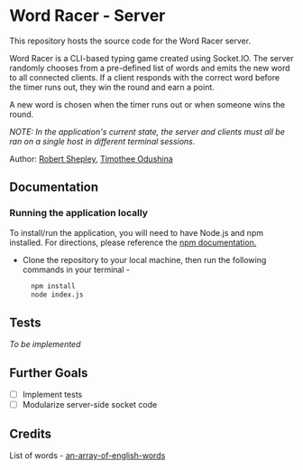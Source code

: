 # Word Racer - Server

This repository hosts the source code for the Word Racer server.  

Word Racer is a CLI-based typing game created using Socket.IO. The server randomly chooses from a pre-defined list of words and emits the new word to all connected clients. If a client responds with the correct word before the timer runs out, they win the round and earn a point.  

A new word is chosen when the timer runs out or when someone wins the round.

*NOTE: In the application's current state, the server and clients must all be ran on a single host in different terminal sessions.*

Author: [Robert Shepley](https://github.com/shepleysound), [Timothee Odushina](https://github.com/timothee2022)
<!-- Replace URL's and add more necessary links -->
<!-- - [Tests Report]()
- [Assignment Pull Request]()
- [Heroku Prod Deployment]() -->

## Documentation

### Running the application locally

To install/run the application, you will need to have Node.js and npm installed. For directions, please reference the [npm documentation.](https://docs.npmjs.com/downloading-and-installing-node-js-and-npm)

- Clone the repository to your local machine, then run the following commands in your terminal -

  ```bash
    npm install
    node index.js
  ```

## Tests

*To be implemented*

## Further Goals

- [ ] Implement tests
- [ ] Modularize server-side socket code

<!-- ## Structure Diagram

![Diagram](./cap-phase1.png) -->

## Credits

List of words - [an-array-of-english-words](https://github.com/words/an-array-of-english-words)